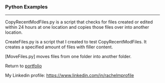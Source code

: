 ### Python Examples
***

CopyRecentModFiles.py is a script that checks for files created or edited within 24 hours at one location and copies those files over into another location.

CreateFiles.py is a script that I created to test CopyRecentModFiles. It creates a specified amount of files with filler content.

[MoveFiles.py] moves files from one folder into another folder.

Return to [portfolio](../../../)


My Linkedin profile: https://www.linkedin.com/in/rachelmprofile

